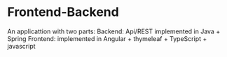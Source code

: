 # Frontend-Backend
An applicattion with two parts:
Backend: Api/REST implemented in Java + Spring
Frontend: implemented in Angular + thymeleaf + TypeScript + javascript
